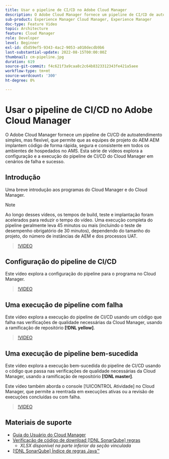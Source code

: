 ```yaml
---
title: Usar o pipeline de CI/CD no Adobe Cloud Manager
description: O Adobe Cloud Manager fornece um pipeline de CI/CD de autoatendimento simples, mas flexível, que permite que as equipes de projeto do AEM AEM implantem código de forma rápida, segura e consistente em todos os ambientes de hospedados no AMS. Esta série de vídeos explora a configuração e a execução do pipeline de CI/CD do Cloud Manager em cenários de falha e sucesso.
sub-product: Experience Manager Cloud Manager, Experience Manager
doc-type: Feature Video
topic: Architecture
feature: Cloud Manager
role: Developer
level: Beginner
exl-id: d5d59ef5-9343-4ac2-9053-a010decdb9b6
last-substantial-update: 2022-08-15T00:00:00Z
thumbnail: cm-pipeline.jpg
duration: 619
source-git-commit: f4c621f3a9caa8c2c64b8323312343fe421a5aee
workflow-type: tm+mt
source-wordcount: '300'
ht-degree: 0%

---
```


# Usar o pipeline de CI/CD no Adobe Cloud Manager

O Adobe Cloud Manager fornece um pipeline de CI/CD de autoatendimento simples, mas flexível, que permite que as equipes de projeto do AEM AEM implantem código de forma rápida, segura e consistente em todos os ambientes de hospedados no AMS. Esta série de vídeos explora a configuração e a execução do pipeline de CI/CD do Cloud Manager em cenários de falha e sucesso.

## Introdução

Uma breve introdução aos programas do Cloud Manager e do Cloud Manager.

>[!NOTE]
>
>Ao longo desses vídeos, os tempos de build, teste e implantação foram acelerados para reduzir o tempo do vídeo. Uma execução completa do pipeline geralmente leva 45 minutos ou mais (incluindo o teste de desempenho obrigatório de 30 minutos), dependendo do tamanho do projeto, do número de instâncias de AEM e dos processos UAT.

>[!VIDEO](https://video.tv.adobe.com/v/34879?quality=12&learn=on&captions=por_br)

## Configuração do pipeline de CI/CD

Este vídeo explora a configuração do pipeline para o programa no Cloud Manager.

>[!VIDEO](https://video.tv.adobe.com/v/34880?quality=12&learn=on&captions=por_br)

## Uma execução de pipeline com falha

Este vídeo explora a execução do pipeline de CI/CD usando um código que falha nas verificações de qualidade necessárias da Cloud Manager, usando a ramificação de repositório **[!DNL yellow]**.

>[!VIDEO](https://video.tv.adobe.com/v/34881?quality=12&learn=on&captions=por_br)

## Uma execução de pipeline bem-sucedida

Este vídeo explora a execução bem-sucedida do pipeline de CI/CD usando o código que passa nas verificações de qualidade necessárias da Cloud Manager, usando a ramificação de repositório **[!DNL master]**.

Este vídeo também aborda o console [!UICONTROL Atividade] no Cloud Manager, que permite a reentrada em execuções ativas ou a revisão de execuções concluídas ou com falha.

>[!VIDEO](https://video.tv.adobe.com/v/34882?quality=12&learn=on&captions=por_br)

## Materiais de suporte

* [Guia do Usuário do Cloud Manager](https://experienceleague.adobe.com/docs/experience-manager-cloud-service/content/introduction.html?lang=pt-BR)
* [Verificação de código de download [!DNL SonarQube] regras](https://experienceleague.adobe.com/docs/experience-manager-cloud-manager/content/using/code-quality-testing.html?lang=pt-BR)
   * *XLSX disponível na parte inferior da seção vinculada*
* [[!DNL SonarQube] Índice de regras Java™](https://rules.sonarsource.com/java/)
